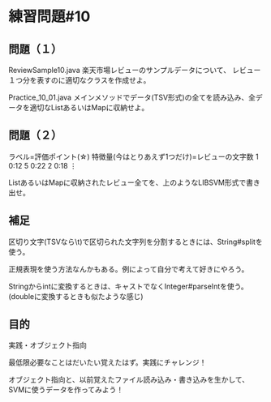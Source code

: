 # 練習問題#10 

## 問題（１）
ReviewSample10.java
楽天市場レビューのサンプルデータについて、
レビュー１つ分を表すのに適切なクラスを作成せよ。

Practice_10_01.java
メインメソッドでデータ(TSV形式)の全てを読み込み、全データを適切なListあるいはMapに収納せよ。


## 問題（２）
ラベル=評価ポイント(☆)    特徴量(今はとりあえず1つだけ)=レビューの文字数
    1 0:12
    5 0:22
    2 0:18
    ⋮

ListあるいはMapに収納されたレビュー全てを、上のようなLIBSVM形式で書き出せ。


## 補足

区切り文字(TSVなら\t)で区切られた文字列を分割するときには、String#splitを使う。

正規表現を使う方法なんかもある。例によって自分で考えて好きにやろう。

Stringからintに変換するときは、キャストでなくInteger#parseIntを使う。
(doubleに変換するときも似たような感じ)

## 目的
実践・オブジェクト指向

最低限必要なことはだいたい覚えたはず。実践にチャレンジ！

オブジェクト指向と、以前覚えたファイル読み込み・書き込みを生かして、SVMに使うデータを作ってみよう！
